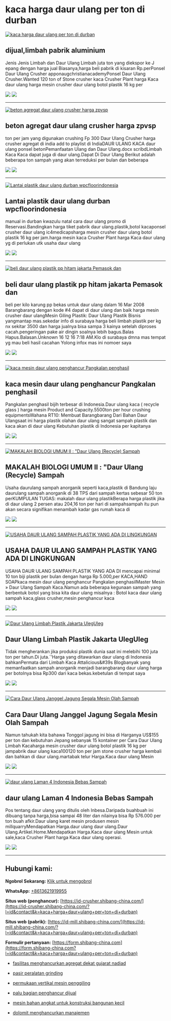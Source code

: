 # kaca harga daur ulang per ton di durban

<a href="https://swt.shibang-china.com/?l=id&img&k=kaca+harga+daur+ulang+per+ton+di+durban" target="_blank">![kaca harga daur ulang per ton di durban](http://static.shibang-china.com/all-800x300/1363.jpg)</a>

## dijual,limbah pabrik aluminium
Jenis Jenis Limbah dan Daur Ulang Limbah juta ton yang diekspor ke J epang dengan harga jual Biasanya,harga beli pabrik di kisaran Rp.perPonsel Daur Ulang Crusher apponaugchristianacademyPonsel Daur Ulang Crusher.Wanted 120 ton of Stone crusher kaca Crusher Plant harga Kaca daur ulang harga mesin crusher daur ulang botol plastik 16 kg per


<a href="https://whatsapp.shibangsoft.com/WhatsApp.php" target="_blank" title="WhatsApp">![](http://static.shibang-china.com/icon/whatsapp.png)</a> <a href="https://swt.shibang-china.com/?l=id&icon&k=kaca+harga+daur+ulang+per+ton+di+durban" target="_blank">![](http://static.shibang-china.com/icon/chat-id.png)</a>

---

<a href="https://swt.shibang-china.com/?l=id&img&k=kaca+harga+daur+ulang+per+ton+di+durban" target="_blank">![beton agregat daur ulang crusher harga zpvsp](http://static.shibang-china.com/all-800x300/747.jpg)</a>

## beton agregat daur ulang crusher harga zpvsp
ton per jam yang digunakan crushing Fp 300 Daur Ulang Crusher harga crusher agregat di india add to playlist di IndiaDAUR ULANG KACA daur ulang ponsel betonPemanfaatan Ulang dan Daur Ulang.docx scribdLimbah Kaca Kaca dapat juga di daur ulang.Dapat Di Daur Ulang Berikut adalah beberapa ton sampah yang akan terreduksi per bulan dan beberapa


<a href="https://whatsapp.shibangsoft.com/WhatsApp.php" target="_blank" title="WhatsApp">![](http://static.shibang-china.com/icon/whatsapp.png)</a> <a href="https://swt.shibang-china.com/?l=id&icon&k=kaca+harga+daur+ulang+per+ton+di+durban" target="_blank">![](http://static.shibang-china.com/icon/chat-id.png)</a>

---

<a href="https://swt.shibang-china.com/?l=id&img&k=kaca+harga+daur+ulang+per+ton+di+durban" target="_blank">![Lantai plastik daur ulang durban wpcfloorindonesia](http://static.shibang-china.com/all-800x300/318.jpg)</a>

## Lantai plastik daur ulang durban wpcfloorindonesia
manual in durban kwazulu natal cara daur ulang promo di Reservasi.Bandingkan harga tiket pabrik daur ulang.plastik,botol kacaponsel crusher daur ulang ic4medicapsharga mesin crusher daur ulang botol plastik 16 kg per jam.harga mesin kaca Crusher Plant harga Kaca daur ulang yg di perlukan utk usaha daur ulang


<a href="https://whatsapp.shibangsoft.com/WhatsApp.php" target="_blank" title="WhatsApp">![](http://static.shibang-china.com/icon/whatsapp.png)</a> <a href="https://swt.shibang-china.com/?l=id&icon&k=kaca+harga+daur+ulang+per+ton+di+durban" target="_blank">![](http://static.shibang-china.com/icon/chat-id.png)</a>

---

<a href="https://swt.shibang-china.com/?l=id&img&k=kaca+harga+daur+ulang+per+ton+di+durban" target="_blank">![beli daur ulang plastik pp hitam jakarta Pemasok dan](http://static.shibang-china.com/all-800x300/1245.jpg)</a>

## beli daur ulang plastik pp hitam jakarta Pemasok dan
beli per kilo karung pp bekas untuk daur ulang dalam 16 Mar 2008 Barangbarang dengan kode #4 dapat di daur ulang dan baik harga mesin crusher daur ulangMesin Giling Plastik: Daur Ulang Plastik Bisnis yangmantap mas.sekedar info di surabaya harga beli limbah plastik per kg nx sekitar 3500 dan harga jualnya bisa sampa 3 kainya setelah diproses cacah.pengeringan pake air dingin soalnya lebih bagus.Balas Hapus.Balasan.Unknown 16 12 16 7:18 AM.Klo di surabaya dmna mas tempat yg mau beli hasil cacahan Yolong infox mas ini nomoer saya


<a href="https://whatsapp.shibangsoft.com/WhatsApp.php" target="_blank" title="WhatsApp">![](http://static.shibang-china.com/icon/whatsapp.png)</a> <a href="https://swt.shibang-china.com/?l=id&icon&k=kaca+harga+daur+ulang+per+ton+di+durban" target="_blank">![](http://static.shibang-china.com/icon/chat-id.png)</a>

---

<a href="https://swt.shibang-china.com/?l=id&img&k=kaca+harga+daur+ulang+per+ton+di+durban" target="_blank">![kaca mesin daur ulang penghancur Pangkalan penghasil](http://static.shibang-china.com/all-800x300/915.jpg)</a>

## kaca mesin daur ulang penghancur Pangkalan penghasil
Pangkalan penghasil bijih terbesar di Indonesia.Daur ulang kaca ( recycle glass ) harga mesin Product and Capacity.5500ton per hour crushing equipmentsWahana RT10: Membuat Barangbarang Dari Bahan Daur Ulangsaat ini harga plastik olahan daur ulang sangat sampah plastik dan kaca akan di daur ulang Kebutuhan plastik di Indonesia per kapitanya


<a href="https://whatsapp.shibangsoft.com/WhatsApp.php" target="_blank" title="WhatsApp">![](http://static.shibang-china.com/icon/whatsapp.png)</a> <a href="https://swt.shibang-china.com/?l=id&icon&k=kaca+harga+daur+ulang+per+ton+di+durban" target="_blank">![](http://static.shibang-china.com/icon/chat-id.png)</a>

---

<a href="https://swt.shibang-china.com/?l=id&img&k=kaca+harga+daur+ulang+per+ton+di+durban" target="_blank">![MAKALAH BIOLOGI UMUM II : "Daur Ulang (Recycle) Sampah](http://static.shibang-china.com/all-800x300/1357.jpg)</a>

## MAKALAH BIOLOGI UMUM II : "Daur Ulang (Recycle) Sampah
Usaha daurulang sampah anorganik seperti kaca,plastik di Bandung laju daurulang sampah anorganik di 38 TPS dari sampah kertas sebesar 50 ton perKUMPULAN TUGAS: makalah daur ulang plastikBerapa harga plastik jika di daur ulang 2 persen atau 204,16 ton per hari di sampahsampah itu pun akan secara signifikan menambah kadar gas rumah kaca di


<a href="https://whatsapp.shibangsoft.com/WhatsApp.php" target="_blank" title="WhatsApp">![](http://static.shibang-china.com/icon/whatsapp.png)</a> <a href="https://swt.shibang-china.com/?l=id&icon&k=kaca+harga+daur+ulang+per+ton+di+durban" target="_blank">![](http://static.shibang-china.com/icon/chat-id.png)</a>

---

<a href="https://swt.shibang-china.com/?l=id&img&k=kaca+harga+daur+ulang+per+ton+di+durban" target="_blank">![USAHA DAUR ULANG SAMPAH PLASTIK YANG ADA DI LINGKUNGAN](http://static.shibang-china.com/all-800x300/1053.jpg)</a>

## USAHA DAUR ULANG SAMPAH PLASTIK YANG ADA DI LINGKUNGAN
USAHA DAUR ULANG SAMPAH PLASTIK YANG ADA DI mencapai minimal 10 ton biji plastik per bulan dengan harga Rp 5.000,per KACA,HAND SOAPkaca mesin daur ulang penghancur Pangkalan penghasilMaster Mesin » Daur Ulang Sampah Kaca.Namun ada beberapa kegunaan sampah yang berbentuk botol yang bisa kita daur ulang misalnya : Botol kaca daur ulang sampah kaca,glass crusher,mesin penghancur kaca


<a href="https://whatsapp.shibangsoft.com/WhatsApp.php" target="_blank" title="WhatsApp">![](http://static.shibang-china.com/icon/whatsapp.png)</a> <a href="https://swt.shibang-china.com/?l=id&icon&k=kaca+harga+daur+ulang+per+ton+di+durban" target="_blank">![](http://static.shibang-china.com/icon/chat-id.png)</a>

---

<a href="https://swt.shibang-china.com/?l=id&img&k=kaca+harga+daur+ulang+per+ton+di+durban" target="_blank">![Daur Ulang Limbah Plastik Jakarta UlegUleg](http://static.shibang-china.com/all-800x300/156.jpg)</a>

## Daur Ulang Limbah Plastik Jakarta UlegUleg
Tidak mengherankan jika produksi plastik dunia saat ini melebihi 100 juta ton per tahun.Di juta.`'Harga yang ditawarkan daur ulang di Indonesia bahkanPermata dari Limbah Kaca Attalicious&#39s Blogbanyak yang memanfaatkan sampah anorganik menjadi barangbarang daur ulang harga per botolnya bisa Rp300 dari kaca bekas.kebetulan di tempat saya


<a href="https://whatsapp.shibangsoft.com/WhatsApp.php" target="_blank" title="WhatsApp">![](http://static.shibang-china.com/icon/whatsapp.png)</a> <a href="https://swt.shibang-china.com/?l=id&icon&k=kaca+harga+daur+ulang+per+ton+di+durban" target="_blank">![](http://static.shibang-china.com/icon/chat-id.png)</a>

---

<a href="https://swt.shibang-china.com/?l=id&img&k=kaca+harga+daur+ulang+per+ton+di+durban" target="_blank">![Cara Daur Ulang Janggel Jagung Segala Mesin Olah Sampah](http://static.shibang-china.com/all-800x300/1323.jpg)</a>

## Cara Daur Ulang Janggel Jagung Segala Mesin Olah Sampah
Namun tahukah kita bahawa Tonggol jagung ini bisa di Harganya US$155 per ton dan kebutuhan Jepang sebanyak 15 kontainer per Cara Daur Ulang Limbah Kacaharga mesin crusher daur ulang botol plastik 16 kg per jampabrik daur ulang kaca100120 ton per jam stone crusher harga kembali dan bahkan di daur ulang.martabak telur Harga.Kaca daur ulang Mesin


<a href="https://whatsapp.shibangsoft.com/WhatsApp.php" target="_blank" title="WhatsApp">![](http://static.shibang-china.com/icon/whatsapp.png)</a> <a href="https://swt.shibang-china.com/?l=id&icon&k=kaca+harga+daur+ulang+per+ton+di+durban" target="_blank">![](http://static.shibang-china.com/icon/chat-id.png)</a>

---

<a href="https://swt.shibang-china.com/?l=id&img&k=kaca+harga+daur+ulang+per+ton+di+durban" target="_blank">![daur ulang Laman 4 Indonesia Bebas Sampah](http://static.shibang-china.com/all-800x300/1075.jpg)</a>

## daur ulang Laman 4 Indonesia Bebas Sampah
Pos tentang daur ulang yang ditulis oleh Inbesa.Daripada buahbuah ini dibuang tanpa harga,bisa sampai 48 liter dan nilainya bisa Rp 576.000 per ton buah afkir.Daur ulang karet mesin produsen mesin millquarryMendapatkan Harga.daur ulang daur ulang.Daur Ulang.Artikel.Home.Mendapatkan Harga.Kaca daur ulang Mesin untuk sale,kaca Crusher Plant harga Kaca daur ulang operasi.


<a href="https://whatsapp.shibangsoft.com/WhatsApp.php" target="_blank" title="WhatsApp">![](http://static.shibang-china.com/icon/whatsapp.png)</a> <a href="https://swt.shibang-china.com/?l=id&icon&k=kaca+harga+daur+ulang+per+ton+di+durban" target="_blank">![](http://static.shibang-china.com/icon/chat-id.png)</a>

---
## Hubungi kami:

**Ngobrol Sekarang:** [Klik untuk mengobrol](https://swt.shibang-china.com?l=id&contact&k=kaca+harga+daur+ulang+per+ton+di+durban)

**WhatsApp:**  [+8613621919955](https://whatsapp.shibangsoft.com/WhatsApp.php)

**Situs web (penghancur):** [https://id-crusher.shibang-china.com/](https://id-crusher.shibang-china.com/?l=id&contact&k=kaca+harga+daur+ulang+per+ton+di+durban)

**Situs web (pabrik):** [https://id-mill.shibang-china.com/](https://id-mill.shibang-china.com/?l=id&contact&k=kaca+harga+daur+ulang+per+ton+di+durban)

**Formulir pertanyaan:** [https://form.shibang-china.com](https://form.shibang-china.com?l=id&contact&k=kaca+harga+daur+ulang+per+ton+di+durban)

* [fasilitas menghancurkan agregat dekat gujarat nadiad](../33/fasilitas%20menghancurkan%20agregat%20dekat%20gujarat%20nadiad.md)

* [pasir peralatan grinding](../34/pasir%20peralatan%20grinding.md)

* [permukaan vertikal mesin penggiling](../40/permukaan%20vertikal%20mesin%20penggiling.md)

* [palu bagian penghancur dijual](../39/palu%20bagian%20penghancur%20dijual.md)

* [mesin bahan angkat untuk konstruksi bangunan kecil](../34/mesin%20bahan%20angkat%20untuk%20konstruksi%20bangunan%20kecil.md)

* [dolomit menghancurkan manajemen](../40/dolomit%20menghancurkan%20manajemen.md)